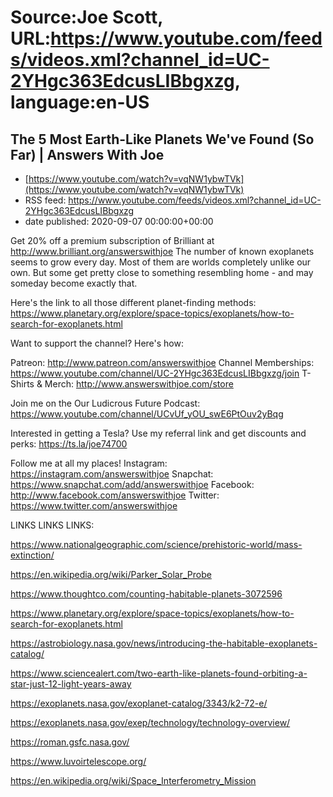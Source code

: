 # Source:Joe Scott, URL:https://www.youtube.com/feeds/videos.xml?channel_id=UC-2YHgc363EdcusLIBbgxzg, language:en-US

## The 5 Most Earth-Like Planets We've Found (So Far) | Answers With Joe
 - [https://www.youtube.com/watch?v=vqNW1ybwTVk](https://www.youtube.com/watch?v=vqNW1ybwTVk)
 - RSS feed: https://www.youtube.com/feeds/videos.xml?channel_id=UC-2YHgc363EdcusLIBbgxzg
 - date published: 2020-09-07 00:00:00+00:00

Get 20% off a premium subscription of Brilliant at http://www.brilliant.org/answerswithjoe
The number of known exoplanets seems to grow every day. Most of them are worlds completely unlike our own. But some get pretty close to something resembling home - and may someday become exactly that.

Here's the link to all those different planet-finding methods:
https://www.planetary.org/explore/space-topics/exoplanets/how-to-search-for-exoplanets.html

Want to support the channel? Here's how:

Patreon: http://www.patreon.com/answerswithjoe
Channel Memberships: https://www.youtube.com/channel/UC-2YHgc363EdcusLIBbgxzg/join
T-Shirts & Merch: http://www.answerswithjoe.com/store

Join me on the Our Ludicrous Future Podcast:
https://www.youtube.com/channel/UCvUf_yOU_swE6PtOuv2yBqg

Interested in getting a Tesla? Use my referral link and get discounts and perks:
https://ts.la/joe74700

Follow me at all my places!
Instagram: https://instagram.com/answerswithjoe
Snapchat: https://www.snapchat.com/add/answerswithjoe
Facebook: http://www.facebook.com/answerswithjoe
Twitter: https://www.twitter.com/answerswithjoe

LINKS LINKS LINKS:

https://www.nationalgeographic.com/science/prehistoric-world/mass-extinction/

https://en.wikipedia.org/wiki/Parker_Solar_Probe

https://www.thoughtco.com/counting-habitable-planets-3072596

https://www.planetary.org/explore/space-topics/exoplanets/how-to-search-for-exoplanets.html

https://astrobiology.nasa.gov/news/introducing-the-habitable-exoplanets-catalog/ 

https://www.sciencealert.com/two-earth-like-planets-found-orbiting-a-star-just-12-light-years-away

https://exoplanets.nasa.gov/exoplanet-catalog/3343/k2-72-e/

https://exoplanets.nasa.gov/exep/technology/technology-overview/

https://roman.gsfc.nasa.gov/

https://www.luvoirtelescope.org/

https://en.wikipedia.org/wiki/Space_Interferometry_Mission

